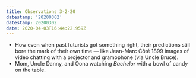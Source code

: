```yaml
---
title: Observations 3-2-20
datestamp: '20200302'
datestamp: 20200302
date: 2020-04-03T16:44:22.959Z
---
```

- How even when past futurists got something right, their predictions still bore the mark of their own time — like Jean-Marc Côté 1899 images of video chatting with a projector and gramophone (via Uncle Bruce).
- Mom, Uncle Danny, and Oona watching *Bachelor* with a bowl of candy on the table.
